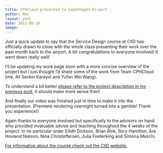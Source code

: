 ```yaml
---
title: CPHCloud presented to Copenhagen Airport
author: Mac
layout: post
date: 2011-08-28
image: 
---
```


Just a quick update to say that the Service Design course at CIID has officially drawn to close with the whole class presenting their work over the past month back to the airport. A bit congratulations to everyone involved! It went down really well!

I&#8217;ll be updating my work page soon with a more concise overview of the project but I just thought I&#8217;d share some of the work from Team CPHCloud (me, Ali Seckin Karayol and Yufan Wei Wang).

To understand a bit better [please refer to the project description in my previous post][1], it should make more sense then!

And finally our video was finished just in time to make it into the presentation. (Premiere rendering overnight turned into a gamble! Thank you experience!) 

Again thanks to everyone involved but specifically to the advisors on hand who provided invaluable advise and teaching throughout the 4 weeks of the project. In no particular order Eilidh Dickson, Brian Rink, Rory Hamilton, Are Hovland Nielson, Nina Christoffersen, Julia Frederking and Simona Maschi.

[For information about the course check out the CIID website.  
][2]

 [1]: /2011/08/20/sd-update-visualising-the-system/
 [2]: http://ciid.dk/education/portfolio/idp11/courses/service-design/overview/